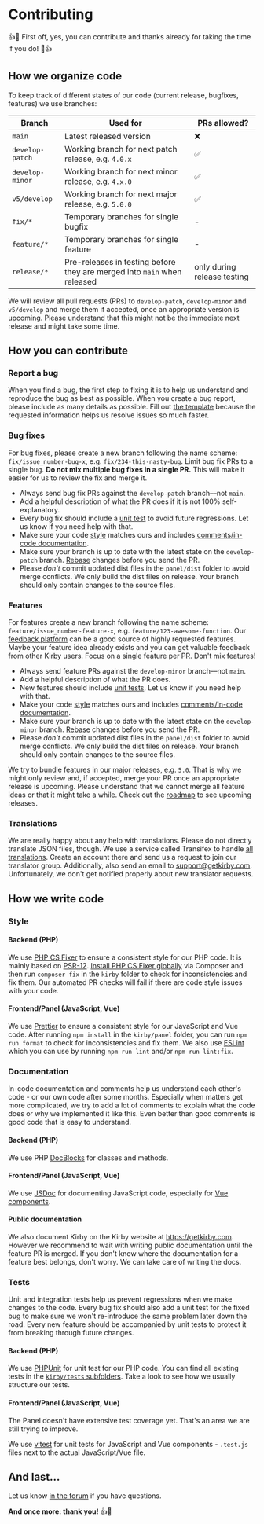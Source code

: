 # Contributing

:+1::tada: First off, yes, you can contribute and thanks already for taking the time if you do! :tada::+1:

## How we organize code

To keep track of different states of our code (current release, bugfixes, features) we use branches:

| Branch          | Used for                                                                 | PRs allowed?                |
| --------------- | ------------------------------------------------------------------------ | --------------------------- |
| `main`          | Latest released version                                                  | ❌                           |
| `develop-patch` | Working branch for next patch release, e.g. `4.0.x`                      | ✅                          |
| `develop-minor` | Working branch for next minor release, e.g. `4.x.0`                      | ✅                          |
| `v5/develop`    | Working branch for next major release, e.g. `5.0.0`                      | ✅                          |
| `fix/*`         | Temporary branches for single bugfix                                     | -                           |
| `feature/*`     | Temporary branches for single feature                                    | -                           |
| `release/*`     | Pre-releases in testing before they are merged into `main` when released | only during release testing |

We will review all pull requests (PRs) to `develop-patch`, `develop-minor` and `v5/develop` and merge them if accepted, once an appropriate version is upcoming. Please understand that this might not be the immediate next release and might take some time.

## How you can contribute

### Report a bug

When you find a bug, the first step to fixing it is to help us understand and reproduce the bug as best as possible. When you create a bug report, please include as many details as possible. Fill out [the template](https://github.com/getkirby/kirby/issues/new?template=bug_report.md) because the requested information helps us resolve issues so much faster.

### Bug fixes

For bug fixes, please create a new branch following the name scheme: `fix/issue_number-bug-x`, e.g. `fix/234-this-nasty-bug`. Limit bug fix PRs to a single bug. **Do not mix multiple bug fixes in a single PR.** This will make it easier for us to review the fix and merge it.

- Always send bug fix PRs against the `develop-patch` branch––not `main`.
- Add a helpful description of what the PR does if it is not 100% self-explanatory.
- Every bug fix should include a [unit test](#tests) to avoid future regressions. Let us know if you need help with that.
- Make sure your code [style](#style) matches ours and includes [comments/in-code documentation](#documentation).
- Make sure your branch is up to date with the latest state on the `develop-patch` branch. [Rebase](https://help.github.com/articles/about-pull-request-merges/) changes before you send the PR.
- Please *don't* commit updated dist files in the `panel/dist` folder to avoid merge conflicts. We only build the dist files on release. Your branch should only contain changes to the source files.

### Features

For features create a new branch following the name scheme: `feature/issue_number-feature-x`, e.g. `feature/123-awesome-function`. Our [feedback platform](https://feedback.getkirby.com) can be a good source of highly requested features. Maybe your feature idea already exists and you can get valuable feedback from other Kirby users. Focus on a single feature per PR. Don't mix features!

- Always send feature PRs against the `develop-minor` branch––not `main`.
- Add a helpful description of what the PR does.
- New features should include [unit tests](#tests). Let us know if you need help with that.
- Make your code [style](#style) matches ours and includes [comments/in-code documentation](#documentation).
- Make sure your branch is up to date with the latest state on the `develop-minor` branch. [Rebase](https://help.github.com/articles/about-pull-request-merges/) changes before you send the PR.
- Please *don't* commit updated dist files in the `panel/dist` folder to avoid merge conflicts. We only build the dist files on release. Your branch should only contain changes to the source files.

We try to bundle features in our major releases, e.g. `5.0`. That is why we might only review and, if accepted, merge your PR once an appropriate release is upcoming. Please understand that we cannot merge all feature ideas or that it might take a while. Check out the [roadmap](https://roadmap.getkirby.com) to see upcoming releases.

### Translations

We are really happy about any help with translations. Please do not directly translate JSON files, though. We use a service called Transifex to handle [all translations](https://translation.getkirby.com/). Create an account there and send us a request to join our translator group. Additionally, also send an email to <support@getkirby.com>. Unfortunately, we don't get notified properly about new translator requests.

## How we write code

### Style

#### Backend (PHP)

We use [PHP CS Fixer](https://github.com/FriendsOfPHP/PHP-CS-Fixer) to ensure a consistent style for our PHP code. It is mainly based on [PSR-12](https://www.php-fig.org/psr/psr-12/). [Install PHP CS Fixer globally](https://github.com/FriendsOfPHP/PHP-CS-Fixer#globally-composer) via Composer and then run `composer fix` in the `kirby` folder to check for inconsistencies and fix them. Our automated PR checks will fail if there are code style issues with your code.

#### Frontend/Panel (JavaScript, Vue)

We use [Prettier](https://prettier.io) to ensure a consistent style for our JavaScript and Vue code. After running `npm install` in the `kirby/panel` folder, you can run `npm run format` to check for inconsistencies and fix them. We also use [ESLint](https://eslint.org) which you can use by running `npm run lint` and/or `npm run lint:fix`.

### Documentation

In-code documentation and comments help us understand each other's code - or our own code after some months. Especially when matters get more complicated, we try to add a lot of comments to explain what the code does or why we implemented it like this. Even better than good comments is good code that is easy to understand.

#### Backend (PHP)

We use PHP [DocBlocks](https://docs.phpdoc.org/guide/references/phpdoc/basic-syntax.html#what-is-a-docblock) for classes and methods.

#### Frontend/Panel (JavaScript, Vue)

We use [JSDoc](https://jsdoc.app) for documenting JavaScript code, especially for [Vue components](https://vue-styleguidist.github.io/docs/Documenting.html).

#### Public documentation

We also document Kirby on the Kirby website at <https://getkirby.com>. However we recommend to wait with writing public documentation until the feature PR is merged. If you don't know where the documentation for a feature best belongs, don't worry. We can take care of writing the docs.

### Tests

Unit and integration tests help us prevent regressions when we make changes to the code. Every bug fix should also add a unit test for the fixed bug to make sure we won't re-introduce the same problem later down the road. Every new feature should be accompanied by unit tests to protect it from breaking through future changes.

#### Backend (PHP)

We use [PHPUnit](https://phpunit.de) for unit test for our PHP code. You can find all existing tests in the [`kirby/tests` subfolders](https://github.com/getkirby/kirby/tree/main/tests). Take a look to see how we usually structure our tests.

#### Frontend/Panel (JavaScript, Vue)

The Panel doesn't have extensive test coverage yet. That's an area we are still trying to improve.

We use [vitest](https://vitest.dev) for unit tests for JavaScript and Vue components - `.test.js` files next to the actual JavaScript/Vue file.

## And last…

Let us know [in the forum](https://forum.getkirby.com) if you have questions.

**And once more: thank you!** :+1::tada:
